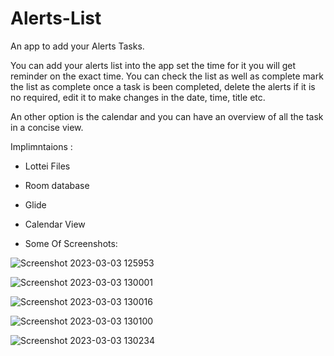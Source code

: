 # Alerts-List
An app to add your Alerts Tasks. 

You can add your alerts list into the app set the time for it you will get reminder on the exact time. You can check the list as well as complete mark the list as complete once a task is been completed, delete the alerts if it is no required, edit it to make changes in the date, time, title etc. 

An other option is the calendar and you can have an overview of all the task in a concise view.


Implimntaions :

- Lottei Files
- Room database
- Glide
- Calendar View

- Some Of Screenshots:

![Screenshot 2023-03-03 125953](https://user-images.githubusercontent.com/96925663/222703898-ceba56d4-5e84-4334-bae9-630832311e91.png)

![Screenshot 2023-03-03 130001](https://user-images.githubusercontent.com/96925663/222703911-8bc28363-bc53-44fe-9f37-510a66b9a8aa.png)

![Screenshot 2023-03-03 130016](https://user-images.githubusercontent.com/96925663/222703925-54682b0e-fb6b-4c5c-83d1-a8a8c4d2af40.png)

![Screenshot 2023-03-03 130100](https://user-images.githubusercontent.com/96925663/222703938-5f1222f4-4b25-4fe5-9a27-e9f6f95f10fa.png)

![Screenshot 2023-03-03 130234](https://user-images.githubusercontent.com/96925663/222704178-0464c16d-2239-4a60-a635-b7a9990975cb.png)
